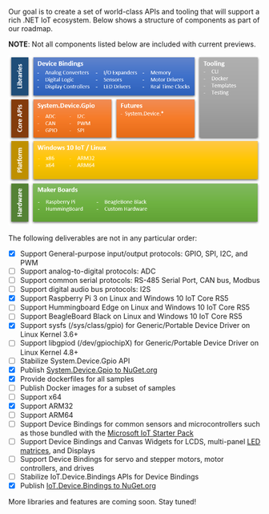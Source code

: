 Our goal is to create a set of world-class APIs and tooling that will support a rich .NET IoT ecosystem.  Below shows a structure of components as part of our roadmap.

**NOTE**: Not all components listed below are included with current previews.

![](images/DotNetIotRoadmapComponents.png)

The following deliverables are not in any particular order:
* [x] Support General-purpose input/output protocols: GPIO, SPI, I2C, and PWM
* [ ] Support analog-to-digital protocols: ADC
* [ ] Support common serial protocols: RS-485 Serial Port, CAN bus, Modbus
* [ ] Support digital audio bus protocols: I2S
* [x] Support Raspberry Pi 3 on Linux and Windows 10 IoT Core RS5
* [ ] Support Hummingboard Edge on Linux and Windows 10 IoT Core RS5
* [ ] Support BeagleBoard Black on Linux and Windows 10 IoT Core RS5
* [x] Support sysfs (/sys/class/gpio) for Generic/Portable Device Driver on Linux Kernel 3.6+
* [ ] Support libgpiod (/dev/gpiochipX) for Generic/Portable Device Driver on Linux Kernel 4.8+
* [ ] Stabilize System.Device.Gpio API
* [x] Publish [System.Device.Gpio to NuGet.org](https://www.nuget.org/packages/System.Device.Gpio)
* [x] Provide dockerfiles for all samples
* [ ] Publish Docker images for a subset of samples
* [ ] Support x64
* [x] Support ARM32
* [ ] Support ARM64
* [ ] Support Device Bindings for common sensors and microcontrollers such as those bundled with the [Microsoft IoT Starter Pack](https://www.adafruit.com/product/2733)
* [ ] Support Device Bindings and Canvas Widgets for LCDS, multi-panel [LED matrices](https://www.adafruit.com/product/607), and Displays
* [ ] Support Device Bindings for servo and stepper motors, motor controllers, and drives
* [ ] Stabilize IoT.Device.Bindings APIs for Device Bindings
* [x] Publish [IoT.Device.Bindings to NuGet.org](https://www.nuget.org/packages/Iot.Device.Bindings)
  
More libraries and features are coming soon. Stay tuned!
